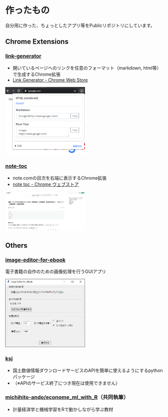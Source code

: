 

# 作ったもの

自分用に作った、ちょっとしたアプリ等をPublicリポジトリにしています。

## Chrome Extensions

### [link-generator](https://github.com/nigimitama/link-generator)

- 開いているページへのリンクを任意のフォーマット（markdown, html等）で生成するChrome拡張
- [Link Generator - Chrome Web Store](https://chrome.google.com/webstore/detail/link-generator/dcepleilgmacpdjlcbgjaddnoejognkc)

<img src="https://github.com/nigimitama/link-generator/raw/main/images/image-20210228191309904.png" width="50%">

### [note-toc](https://github.com/nigimitama/note-toc)

- note.comの目次を右端に表示するChrome拡張
- [note toc - Chrome ウェブストア](https://chrome.google.com/webstore/detail/note-toc/dddpojfjpcidbebhjijlchdkfmegoidg?hl=ja)

<img src="https://github.com/nigimitama/note-toc/raw/main/images/image-20220130222521595.png" width="50%">

## Others

### [image-editor-for-ebook](https://github.com/nigimitama/image-editor-for-ebook)

電子書籍の自作のための画像処理を行うGUIアプリ

<img src="https://raw.githubusercontent.com/nigimitama/image-editor-for-ebook/master/README.assets/image-20230107154633566.png" width="50%">


### [ksj](https://github.com/nigimitama/ksj)

- 国土数値情報ダウンロードサービスのAPIを簡単に使えるようにするpythonパッケージ
- （※APIのサービス終了につき現在は使用できません）



### [michihito-ando/econome_ml_with_R](https://github.com/michihito-ando/econome_ml_with_R)（共同執筆）

- 計量経済学と機械学習をRで動かしながら学ぶ教材